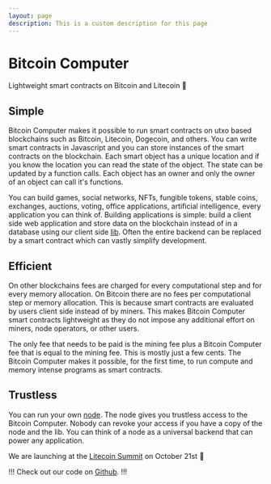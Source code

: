 ```yaml
---
layout: page
description: This is a custom description for this page
---
```


# Bitcoin Computer

Lightweight smart contracts on Bitcoin and Litecoin :tada:

## Simple

Bitcoin Computer makes it possible to run smart contracts on utxo based blockchains such as Bitcoin, Litecoin, Dogecoin, and others. You can write smart contracts in Javascript and you can store instances of the smart contracts on the blockchain. Each smart object has a unique location and if you know the location you can read the state of the object. The state can be updated by a function calls. Each object has an owner and only the owner of an object can call it's functions.

You can build  games, social networks, NFTs, fungible tokens, stable coins, exchanges, auctions, voting, office applications, artificial intelligence, every application you can think of. Building applications is simple: build a client side web application and store data on the blockchain instead of in a database using our client side [lib](https://www.npmjs.com/package/@bitcoin-computer/lib). Often the entire backend can be replaced by a smart contract which can vastly simplify development.

## Efficient

On other blockchains fees are charged for every computational step and for every memory allocation. On Bitcoin there are no fees per computational step or memory allocation. This is because smart contracts are evaluated by users client side instead of by miners. This makes Bitcoin Computer smart contracts lightweight as they do not impose any additional effort on miners, node operators, or other users.

The only fee that needs to be paid is the mining fee plus a Bitcoin Computer fee that is equal to the mining fee. This is mostly just a few cents. The Bitcoin Computer makes it possible, for the first time, to run compute and memory intense programs as smart contracts.


## Trustless

You can run your own [node](https://www.npmjs.com/package/@bitcoin-computer/node). The node gives you trustless access to the Bitcoin Computer. Nobody can revoke your access if you have a copy of the node and the lib. You can think of a node as a universal backend that can power any application.

We are launching at the [Litecoin Summit](https://www.litecoin.net/summit) on October 21st :rocket:

!!!
Check out our code on [Github](https://github.com/bitcoin-computer/monorepo).
!!!
